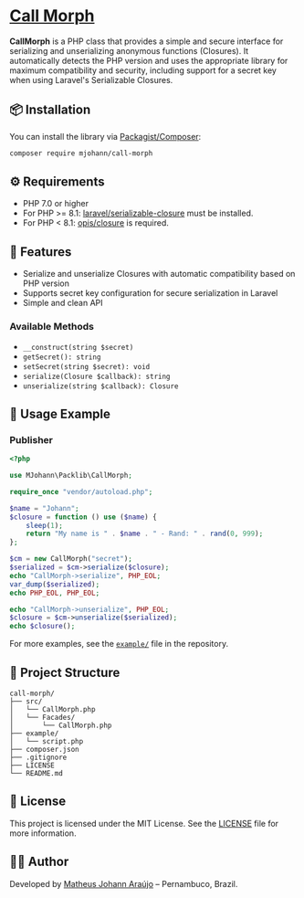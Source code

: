 # [Call Morph](https://github.com/matheusjohannaraujo/call-morph)

**CallMorph** is a PHP class that provides a simple and secure interface for serializing and unserializing anonymous functions (Closures). It automatically detects the PHP version and uses the appropriate library for maximum compatibility and security, including support for a secret key when using Laravel's Serializable Closures.

## 📦 Installation

You can install the library via [Packagist/Composer](https://packagist.org/packages/mjohann/call-morph):

```bash
composer require mjohann/call-morph
```

## ⚙️ Requirements

- PHP 7.0 or higher
- For PHP >= 8.1: [laravel/serializable-closure](https://packagist.org/packages/laravel/serializable-closure) must be installed.
- For PHP < 8.1: [opis/closure](https://packagist.org/packages/opis/closure) is required.

## 🚀 Features

- Serialize and unserialize Closures with automatic compatibility based on PHP version
- Supports secret key configuration for secure serialization in Laravel
- Simple and clean API

### Available Methods

- `__construct(string $secret)`
- `getSecret(): string`
- `setSecret(string $secret): void`
- `serialize(Closure $callback): string`
- `unserialize(string $callback): Closure`

## 🧪 Usage Example

### Publisher
```php
<?php

use MJohann\Packlib\CallMorph;

require_once "vendor/autoload.php";

$name = "Johann";
$closure = function () use ($name) {
    sleep(1);
    return "My name is " . $name . " - Rand: " . rand(0, 999);
};

$cm = new CallMorph("secret");
$serialized = $cm->serialize($closure);
echo "CallMorph->serialize", PHP_EOL;
var_dump($serialized);
echo PHP_EOL, PHP_EOL;

echo "CallMorph->unserialize", PHP_EOL;
$closure = $cm->unserialize($serialized);
echo $closure();
```

For more examples, see the [`example/`](example/) file in the repository.

## 📁 Project Structure

```
call-morph/
├── src/
│   └── CallMorph.php
│   └── Facades/
│       └── CallMorph.php
├── example/
│   └── script.php
├── composer.json
├── .gitignore
├── LICENSE
└── README.md
```

## 📄 License

This project is licensed under the MIT License. See the [LICENSE](LICENSE) file for more information.

## 👨‍💻 Author

Developed by [Matheus Johann Araújo](https://github.com/matheusjohannaraujo) – Pernambuco, Brazil.
